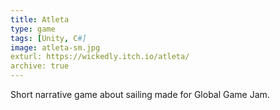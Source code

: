 ```yaml
---
title: Atleta
type: game
tags: [Unity, C#]
image: atleta-sm.jpg
exturl: https://wickedly.itch.io/atleta/
archive: true
---
```

Short narrative game about sailing made for Global Game Jam.